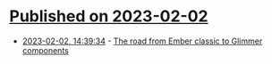 # [Published on 2023-02-02](index.md)

* [2023-02-02, 14:39:34](https://lobste.rs/s/jo0vpr/road_from_ember_classic_glimmer) - [The road from Ember classic to Glimmer components](https://dev.to/otainsight/the-road-from-ember-classic-to-glimmer-components-4hlc)
